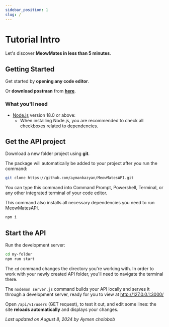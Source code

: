 ```yaml
---
sidebar_position: 1
slug: /
---
```


# Tutorial Intro

Let's discover **MeowMates in less than 5 minutes**.

## Getting Started

Get started by **opening any code editor**.

Or **download postman** from **[here](https://www.postman.com/)**.

### What you'll need

- [Node.js](https://nodejs.org/en/download/) version 18.0 or above:
  - When installing Node.js, you are recommended to check all checkboxes related to dependencies.

## Get the API project

Download a new folder project using **git**.

The package will automatically be added to your project after you run the command:

```bash
git clone https://github.com/aymanbazyan/MeowMatesAPI.git
```

You can type this command into Command Prompt, Powershell, Terminal, or any other integrated terminal of your code editor.

This command also installs all necessary dependencies you need to run MeowMatesAPI.

```bash
npm i
```

## Start the API

Run the development server:

```bash
cd my-folder
npm run start
```

The `cd` command changes the directory you're working with. In order to work with your newly created API folder, you'll need to navigate the terminal there.

The `nodemon server.js` command builds your API locally and serves it through a development server, ready for you to view at http://127.0.0.1:3000/

Open `/api/v1/users` (GET request), to test it out, and edit some lines: the site **reloads automatically** and displays your changes.

_Last updated on August 8, 2024 by Aymen cholobob_
